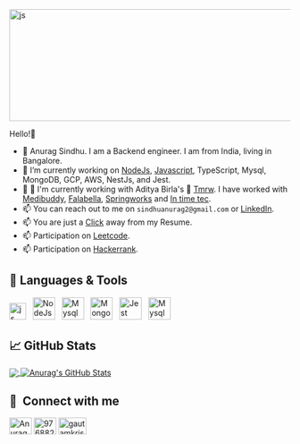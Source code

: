<!-- ![header  height='50' width='auto' ](https://w0.peakpx.com/wallpaper/469/148/HD-wallpaper-fullstack-development-nodejs-programmer-technology.jpg) -->

  <img src='https://w0.peakpx.com/wallpaper/469/148/HD-wallpaper-fullstack-development-nodejs-programmer-technology.jpg' height='200px' width='800px' alt="js">

Hello!👋
- 👀 Anurag Sindhu. I am a Backend engineer. I am from India, living in Bangalore.
- 🌱 I’m currently working on <a href="https://cutshort.io/certificate/6659"> NodeJs</a>, <a href="https://cutshort.io/certificate/6660"> Javascript</a>, TypeScript, Mysql, MongoDB, GCP, AWS, NestJs, and Jest.
- 💞️  👀 I'm currently working with Aditya Birla's 👕 <a href="https://www.tmrw.in">Tmrw</a>. I have worked with  <a href="https://www.medibuddy.in">Medibuddy</a>,  <a href="https://falabellaindia.com">Falabella</a>,  <a href="https://www.springworks.in">Springworks</a> and  <a href="https://www.intimetec.com">In time tec</a>.
- 📫 You can reach out to me on `sindhuanurag2@gmail.com` or <a href="https://www.linkedin.com/in/-anurag-sindhu/">LinkedIn</a>.
- 📫 You are just a <a href="https://drive.google.com/uc?export=download&id=1SVmz4JGqXmWBU3xyzygG4XhQFumfhwvh">Click</a> away from my Resume.
- 📫 Participation on <a href="https://leetcode.com/anurag8867">Leetcode</a>.
- 📫 Participation on <a href="https://www.hackerrank.com/sindhuanurag2">Hackerrank</a>.

## 🔧 Languages & Tools
<p align='left'>
  <img src='https://upload.wikimedia.org/wikipedia/commons/6/6a/JavaScript-logo.png' height='30' width='auto' alt="js">&nbsp;&nbsp;
   <img src="https://upload.wikimedia.org/wikipedia/commons/d/d9/Node.js_logo.svg" alt="NodeJs" width="auto" height="40"/>&nbsp;&nbsp;
   <img src="https://www.freepnglogos.com/uploads/logo-mysql-png/logo-mysql-mysql-logo-png-images-are-download-crazypng-21.png" alt="Mysql" width="40" height="40"/>&nbsp;&nbsp;
   <img src="https://infinapps.com/wp-content/uploads/2018/10/mongodb-logo.png" alt="Mongo" width="40" height="40"/>&nbsp;&nbsp;
   <img src="https://seeklogo.com/images/J/jest-logo-F9901EBBF7-seeklogo.com.png" alt="Jest" width="40" height="40"/>&nbsp;&nbsp;
   <img src="https://d1.awsstatic.com/asset-repository/products/amazon-rds/1024px-MySQL.ff87215b43fd7292af172e2a5d9b844217262571.png" alt="Mysql" width="40" height="40"/>
</p>

## &#x1f4c8; GitHub Stats
<a href="https://github.com/anurag8867/anurag8867">
  <img align="center" src="https://github-readme-stats.vercel.app/api/top-langs/?username=anurag8867&title_color=ffffff&text_color=c9cacc&icon_color=2bbc8a&bg_color=1d1f21&langs_count=5" />
</a>
<a href="https://github.com/anurag8867/anurag8867">
  <img align="center" src="https://github-readme-stats.vercel.app/api?username=anurag8867&show_icons=true&line_height=40&count_private=true&title_color=ffffff&text_color=c9cacc&icon_color=2bbc8a&bg_color=1d1f21" alt="Anurag's GitHub Stats" />
</a>

## 🔗 &nbsp;**Connect with me**
<p align="left">
<a href="https://www.linkedin.com/in/-anurag-sindhu" target="blank"><img align="center" src="https://raw.githubusercontent.com/rahuldkjain/github-profile-readme-generator/master/src/images/icons/Social/linked-in-alt.svg" alt="Anurag" height="30" width="40" /></a>
<a href="https://stackoverflow.com/users/9768827/anurag-sandhu" target="blank"><img align="center" src="https://raw.githubusercontent.com/rahuldkjain/github-profile-readme-generator/master/src/images/icons/Social/stack-overflow.svg" alt="9768827" height="30" width="40" /></a>
<a href="https://www.facebook.com/anurag.sindhu.79/" target="blank"><img align="center" src="https://1000logos.net/wp-content/uploads/2021/04/Facebook-logo.png" alt="gautamkrishnar" height="30" width="50" /></a>


<!---
<a href="https://github.com/anurag8867/anurag8867">
   <img align="center" src="https://github-readme-stats.vercel.app/api/pin/?username=anurag8867&repo=Masonary&title_color=ffffff&text_color=c9cacc&icon_color=2bbc8a&bg_color=1d1f21" />
</a>
<a href="https://github.com/anurag8867/anurag8867">
   <img align="center" src="https://github-readme-stats.vercel.app/api/pin/?username=anurag8867&repo=star-wars &title_color=ffffff&text_color=c9cacc&icon_color=2bbc8a&bg_color=1d1f21" />
</a>
<a href="https://github.com/anurag8867/anurag8867">
   <img align="center" src="https://github-readme-stats.vercel.app/api/pin/?username=anurag8867&repo=Infinite-scroll &title_color=ffffff&text_color=c9cacc&icon_color=2bbc8a&bg_color=1d1f21" />
</a> 
--->
<!---
anurag8867/anurag8867 is a ✨ special ✨ repository because its `README.md` (this file) appears on your GitHub profile.
You can click the Preview link to take a look at your changes.
--->

